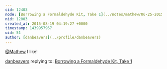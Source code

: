 ```yaml
---
cid: 12403
node: [Borrowing a Formaldehyde Kit, Take 1](../notes/mathew/06-25-2015/borrowing-a-formaldehyde-kit-take-1)
nid: 12003
created_at: 2015-08-19 04:19:27 +0000
timestamp: 1439957967
uid: 51
author: [danbeavers](../profile/danbeavers)
---
```


[@Mathew](/profile/Mathew) I like!

[danbeavers](../profile/danbeavers) replying to: [Borrowing a Formaldehyde Kit, Take 1](../notes/mathew/06-25-2015/borrowing-a-formaldehyde-kit-take-1)

